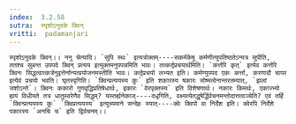 ```yaml
---
index:  3.2.58
sutra:  स्पृशोऽनुदके क्विन्
vritti:  padamanjari
---
```


	स्पृशोऽनुदके क्विन्।। ननु चेत्यादि। `सुपि स्थः` इत्यत्रोक्तम्----सकर्मकेषु कर्मणीत्युपतिष्ठतेऽन्यत्र सुपीति, ततश्च सुबन्त उपपदे क्विन् प्रत्यय इत्युक्तमनुपपन्नमिति भावः। तत्कर्तृप्रचयार्थमिति। `कर्त्तरि कृत्` इत्येव कर्त्तरि क्विनः सिद्धत्वात्कर्त्रनुवृत्तेर्नान्यत्प्रयोजनमस्तीति भावः। कर्तृप्रचयो लभ्यत इति। कर्मण्युपपद एकः कर्त्ता, करणादौ चापर इत्येवं प्रचयो भवति। घृतस्पृगिति। `क्विन्प्रत्ययस्य कुः` इति शकारस्य षकारः सोष्मत्वेनान्तरतम्यात्, `झलां जशोऽन्ते`। क्विनः ककारो गुणवृद्धिप्रतिषेधार्थः, इकारः `वेरपृक्तस्य` इति विशेषणार्थः। नकारः किमर्थः, एकाज्भ्यो ह्ययं विधीयते तत्र धातुस्वरेणैव सिद्धम्? यस्तर्ह्यनेकाज्----दधृगिति, वक्ष्यत्येतद्धृषेर्द्धिर्वचनमन्तोदात्तत्वञ्चेति? एवं तर्हि `क्विन्प्रत्ययस्य कुः` `क्विप्रत्ययस्य` इत्युच्यमाने सन्देहः स्यात्----क्वेः क्विपो वा निर्देश इति। क्वेरपि निर्देशे पकारस्य `अनचि च` इति द्विर्वचनम्।।
